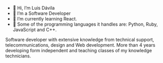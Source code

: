 - 👋 Hi, I’m Luis Dávila
- 👀 I’m a Software Developer
- 🌱 I’m currently learning React.
- 💞️ Some of the programming languages it handles are: Python, Ruby, JavaScript and C++.


Software developer with extensive knowledge from technical support, telecommunications, design and Web development. 
More than 4 years developing form independent and teaching classes of my knowledge technicians.
